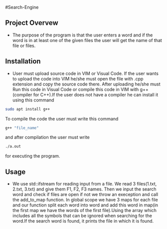 #Search-Engine

## Project Overvew
- The purpose of the program is that the user enters a word and if the word is in at least one of the given files the user will get the name of that file or files.

## Installation
- User must upload source code in VIM or Visual Code. If the user wants to upload the code into VIM he/she must open the file with .cpp extension and copy the source code there. After uploading he/she must Run this code in Visual Code or compile this code in VIM with g++(compiler for C++).If the user does  not have a compiler he can install it using this command 

```sh
sudo apt install g++ 
```
To compile the code the user must write this command

```sh
g++ "file_name"
```
and after compilation the user must write

```sh
./a.out
```
for executing the program.

##  Usage
- We use std::ifstream for reading input from a file. We read 3 files(1.txt, 2.txt, 3.txt) and give them F1, F2, F3 names. Then we input the search word and check if files are open if not we throw an exeception and call the add_to_map function. In global scope we have 3 maps for each file and our function split each word into word and add this word in map(in the first map we have the words of the first file).Using the array which includes all the symbols that can be ignored when searching for the word.If the search word is found, it prints the file in which it is found. 
